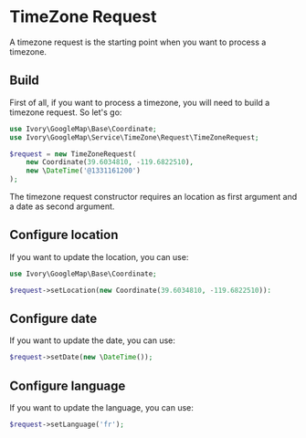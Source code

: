 # TimeZone Request

A timezone request is the starting point when you want to process a timezone.

## Build

First of all, if you want to process a timezone, you will need to build a timezone request. So let's go:

``` php
use Ivory\GoogleMap\Base\Coordinate;
use Ivory\GoogleMap\Service\TimeZone\Request\TimeZoneRequest;

$request = new TimeZoneRequest(
    new Coordinate(39.6034810, -119.6822510),
    new \DateTime('@1331161200')
);
```

The timezone request constructor requires an location as first argument and a date as second argument.

## Configure location

If you want to update the location, you can use:

``` php
use Ivory\GoogleMap\Base\Coordinate;

$request->setLocation(new Coordinate(39.6034810, -119.6822510)):
```

## Configure date

If you want to update the date, you can use:

``` php
$request->setDate(new \DateTime());
```

## Configure language

If you want to update the language, you can use:

``` php
$request->setLanguage('fr');
```
